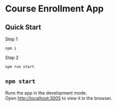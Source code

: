 # Course Enrollment App

## Quick Start

Step 1
```
npm i
```
Step 2
```
npm run start
```

## `npm start`

Runs the app in the development mode.\
Open [http://localhost:3005](http://localhost:3005) to view it in the browser.


